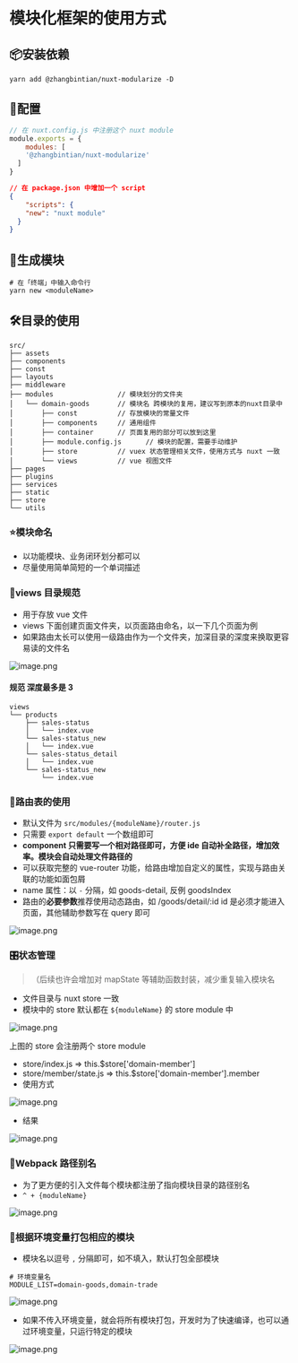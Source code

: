 # 模块化框架的使用方式

## 📦安装依赖
```shell
yarn add @zhangbintian/nuxt-modularize -D
```

## 📖配置
```javascript
// 在 nuxt.config.js 中注册这个 nuxt module
module.exports = {
	modules: [
  	'@zhangbintian/nuxt-modularize'
  ]
}
```

```json
// 在 package.json 中增加一个 script
{
	"scripts": {
  	"new": "nuxt module"
  }
}
```

## 🎩生成模块
```shell
# 在「终端」中输入命令行
yarn new <moduleName>
```

## 🛠目录的使用
```
src/
├── assets
├── components
├── const
├── layouts
├── middleware
├── modules                // 模块划分的文件夹
│   └── domain-goods       // 模块名 跨模块的复用，建议写到原本的nuxt目录中
│       ├── const          // 存放模块的常量文件
│       ├── components     // 通用组件
│       ├── container      // 页面复用的部分可以放到这里
│       ├── module.config.js      // 模块的配置，需要手动维护
│       ├── store          // vuex 状态管理相关文件，使用方式与 nuxt 一致
│       └── views          // vue 视图文件
├── pages
├── plugins
├── services
├── static
├── store
└── utils
```

### ⭐️模块命名

- 以功能模块、业务闭环划分都可以
- 尽量使用简单简短的一个单词描述

### 📜views 目录规范

- 用于存放 vue 文件
- views 下面创建页面文件夹，以页面路由命名，以一下几个页面为例
- 如果路由太长可以使用一级路由作为一个文件夹，加深目录的深度来换取更容易读的文件名

![image.png](https://i.loli.net/2020/02/18/4VuGdIjZQLzi5pT.png)
#### 规范 深度最多是 3
```
views
└── products 
    ├── sales-status          
    │   └── index.vue
    └── sales-status_new
    │   └── index.vue
    └── sales-status_detail
    │   └── index.vue
    └── sales-status_new
        └── index.vue
```

### 🚥路由表的使用

- 默认文件为 `src/modules/{moduleName}/router.js` 
- 只需要 `export default` 一个数组即可
- **component 只需要写一个相对路径即可，方便 ide 自动补全路径，增加效率。模块会自动处理文件路径的**
- 可以获取完整的 vue-router 功能，给路由增加自定义的属性，实现与路由关联的功能如面包屑
- name 属性：以 `-` 分隔，如 goods-detail, 反例 goodsIndex
- 路由的**必要参数**推荐使用动态路由，如 /goods/detail/:id id 是必须才能进入页面，其他辅助参数写在 query 即可

![image.png](https://i.loli.net/2020/02/18/gf6knEy1T4hKDWv.png)

### 🎛状态管理
> （后续也许会增加对 mapState 等辅助函数封装，减少重复输入模块名

- 文件目录与 nuxt store 一致
- 模块中的 store 默认都在 `${moduleName}` 的 store module 中

![image.png](https://i.loli.net/2020/02/18/IrVM4LoeZNtQAwW.png)

上图的 store 会注册两个 store module

- store/index.js => this.$store['domain-member']
- store/member/state.js => this.$store['domain-member'].member
- 使用方式

![image.png](https://i.loli.net/2020/02/18/IyNaPrJ5j3nmoCL.png)

- 结果

![image.png](https://i.loli.net/2020/02/18/ZwmyUXWkvBIQJDg.png)

### 🌈Webpack 路径别名

- 为了更方便的引入文件每个模块都注册了指向模块目录的路径别名
- `^ + {moduleName}` 

![image.png](https://i.loli.net/2020/02/18/gKTRnH3vdQliSOb.png)


### 🌚根据环境变量打包相应的模块

- 模块名以逗号 `,` 分隔即可，如不填入，默认打包全部模块
```
# 环境变量名
MODULE_LIST=domain-goods,domain-trade
```
![image.png](https://i.loli.net/2020/02/18/EsKG8obxYi4dXNS.png)

- 如果不传入环境变量，就会将所有模块打包，开发时为了快速编译，也可以通过环境变量，只运行特定的模块

![image.png](https://i.loli.net/2020/02/18/fxj3odyIasU8M7W.png)

